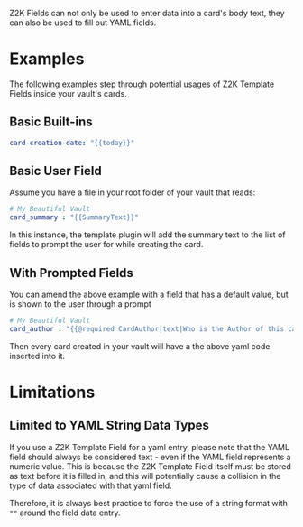 Z2K Fields can not only be used to enter data into a card's body text, they can also be used to fill out YAML fields. 

# Examples
The following examples step through potential usages of Z2K Template Fields inside your vault's cards. 
## Basic Built-ins
```yaml
card-creation-date: "{{today}}"
```
## Basic User Field
Assume you have a file in your root folder of your vault that reads:
```yaml
# My Beautiful Vault
card_summary : "{{SummaryText}}"
```

In this instance, the template plugin will add the summary text to the list of fields to prompt the user for while creating the card. 

## With Prompted Fields 
You can amend the above example with a field that has a default value, but is shown to the user through a prompt
```yaml
# My Beautiful Vault
card_author : "{{@required CardAuthor|text|Who is the Author of this card?|My Name|My Name}}"
```

Then every card created in your vault will have a the above yaml code inserted into it.



# Limitations

## Limited to YAML String Data Types
If you use a Z2K Template Field for a yaml entry, please note that the YAML field should always be considered text - even if the YAML field represents a numeric value. This is because the Z2K Template Field itself must be stored as text before it is filled in, and this will potentially cause a collision in the type of data associated with that yaml field.

Therefore, it is always best practice to force the use of a string format with `""` around the field data entry.
